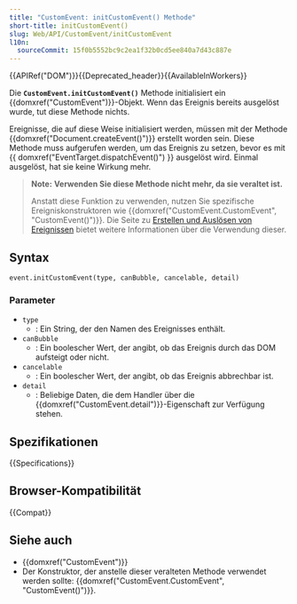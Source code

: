 ```yaml
---
title: "CustomEvent: initCustomEvent() Methode"
short-title: initCustomEvent()
slug: Web/API/CustomEvent/initCustomEvent
l10n:
  sourceCommit: 15f0b5552bc9c2ea1f32b0cd5ee840a7d43c887e
---
```


{{APIRef("DOM")}}{{Deprecated_header}}{{AvailableInWorkers}}

Die **`CustomEvent.initCustomEvent()`** Methode initialisiert ein {{domxref("CustomEvent")}}-Objekt.
Wenn das Ereignis bereits ausgelöst wurde, tut diese Methode nichts.

Ereignisse, die auf diese Weise initialisiert werden, müssen mit der Methode {{domxref("Document.createEvent()")}} erstellt worden sein.
Diese Methode muss aufgerufen werden, um das Ereignis zu setzen, bevor es mit {{ domxref("EventTarget.dispatchEvent()") }} ausgelöst wird.
Einmal ausgelöst, hat sie keine Wirkung mehr.

> **Note:** **Verwenden Sie diese Methode nicht mehr, da sie veraltet ist.**
>
> Anstatt diese Funktion zu verwenden, nutzen Sie spezifische Ereigniskonstruktoren wie {{domxref("CustomEvent.CustomEvent", "CustomEvent()")}}.
> Die Seite zu [Erstellen und Auslösen von Ereignissen](/de/docs/Web/Events/Creating_and_triggering_events) bietet weitere Informationen über die Verwendung dieser.

## Syntax

```js-nolint
event.initCustomEvent(type, canBubble, cancelable, detail)
```

### Parameter

- `type`
  - : Ein String, der den Namen des Ereignisses enthält.
- `canBubble`
  - : Ein boolescher Wert, der angibt, ob das Ereignis durch das DOM aufsteigt oder nicht.
- `cancelable`
  - : Ein boolescher Wert, der angibt, ob das Ereignis abbrechbar ist.
- `detail`
  - : Beliebige Daten, die dem Handler über die {{domxref("CustomEvent.detail")}}-Eigenschaft zur Verfügung stehen.

## Spezifikationen

{{Specifications}}

## Browser-Kompatibilität

{{Compat}}

## Siehe auch

- {{domxref("CustomEvent")}}
- Der Konstruktor, der anstelle dieser veralteten Methode verwendet werden sollte: {{domxref("CustomEvent.CustomEvent", "CustomEvent()")}}.
